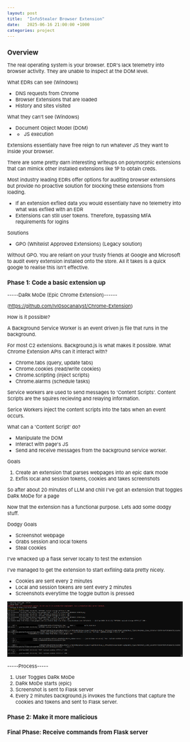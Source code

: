 ```yaml
---
layout: post
title:  "InfoStealer Browser Extension"
date:   2025-06-16 21:00:00 +1000
categories: project
---
```


<style>
  body { font-size: 11px; }
  h1 { font-size: 17px !important; }
  h2 { font-size: 15px !important; }
  h3 { font-size: 13px !important; }
</style>

## Overview

The real operating system is your browser. EDR's lack telemetry into browser activity. They are unable to inspect at the DOM level.

What EDRs can see (Windows)
- DNS requests from Chrome
- Browser Extensions that are loaded
- History and sites visited

What they can't see (Windows)
- Document Object Model (DOM) 
- - JS execution

Extensions essentially have free reign to run whatever JS they want to inside your browser.

There are some pretty darn interesting writeups on polymorphic extensions that can mimick other installed extensions like 1P to obtain creds. 

Most industry leading EDRs offer options for auditing browser extensions but provide no proactive solution for blocking these extensions from loading.
- If an extension exfiled data you would essentially have no telemetry into what was exfiled with an EDR
- Extensions can still user tokens. Therefore, bypassing MFA requirements for logins

Solutions
- GPO (Whitelist Approved Extensions) (Legacy solution)

Without GPO. You are reliant on your trusty friends at Google and Microsoft to audit every extension installed onto the store. All it takes is a quick google to realise this isn't effective.

### Phase 1: Code a basic extension up

-----DaRk MoDe (Epic Chrome Extension)------

(https://github.com/lvl0socanalyst/Chrome-Extension)

How is it possible?

A Background Service Worker is an event driven js file that runs in the background.

For most C2 extensions. Background.js is what makes it possible. What Chrome Extension APIs can it interact with?
- Chrome.tabs (query, update tabs)
- Chrome.cookies (read/write cookies)
- Chrome.scripting (inject scripts)
- Chrome.alarms (schedule tasks)

Service workers are used to send messages to 'Content Scripts'. Content Scripts are the squires recieving and relaying information.

Serice Workers inject the content scripts into the tabs when an event occurs.

What can a 'Content Script' do?
- Manipulate the DOM
- Interact with page's JS
- Send and receive messages from the background service worker.

Goals
1. Create an extension that parses webpages into an epic dark mode
2. Exfils local and session tokens, cookies and takes screenshots

So after about 20 minutes of LLM and chill I've got an extension that toggles DaRk MoDe for a page

Now that the extension has a functional purpose. Lets add some dodgy stuff.

Dodgy Goals
- Screenshot webpage
- Grabs session and local tokens
- Steal cookies

I've whacked up a flask server locally to test the extension

I've managed to get the extension to start exfilling data pretty nicely. 
- Cookies are sent every 2 minutes
- Local and session tokens are sent every 2 minutes
- Screenshots everytime the toggle button is pressed

![Flask Output](/images/flask_output.PNG)

-----Process-----
1. User Toggles DaRk MoDe
2. DaRk MoDe starts (epic)
3. Screenshot is sent to Flask server
4. Every 2 minutes background.js invokes the functions that capture the cookies and tokens and sent to Flask server.


### Phase 2: Make it more malicious

### Final Phase: Receive commands from Flask server